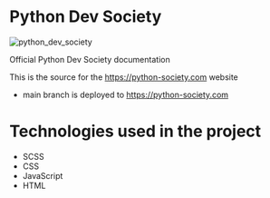 # Python Dev Society

![python_dev_society](https://user-images.githubusercontent.com/68993494/188505184-852e1bb2-b29d-4955-9d71-933550693da5.jpg)

Official Python Dev Society documentation

This is the source for the https://python-society.com website

- main branch is deployed to https://python-society.com

# Technologies used in the project

- SCSS
- CSS
- JavaScript
- HTML
